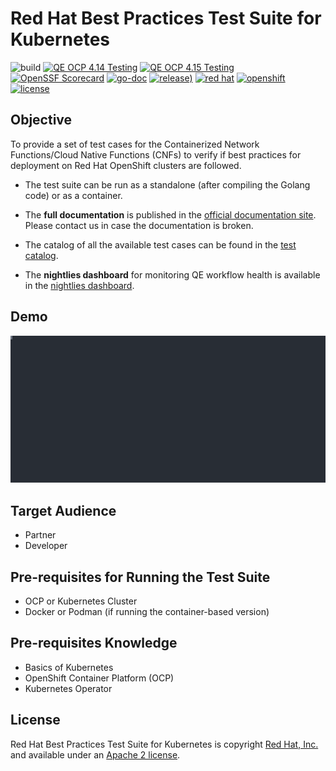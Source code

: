 # Red Hat Best Practices Test Suite for Kubernetes

![build](https://github.com/redhat-best-practices-for-k8s/certsuite/actions/workflows/merge.yaml/badge.svg)
[![QE OCP 4.14 Testing](https://github.com/redhat-best-practices-for-k8s/certsuite/actions/workflows/qe-ocp-414.yaml/badge.svg)](https://github.com/redhat-best-practices-for-k8s/certsuite/actions/workflows/qe-ocp-414.yaml)
[![QE OCP 4.15 Testing](https://github.com/redhat-best-practices-for-k8s/certsuite/actions/workflows/qe-ocp-415.yaml/badge.svg)](https://github.com/redhat-best-practices-for-k8s/certsuite/actions/workflows/qe-ocp-415.yaml)
[![OpenSSF Scorecard](https://api.scorecard.dev/projects/github.com/redhat-best-practices-for-k8s/certsuite/badge)](https://scorecard.dev/viewer/?uri=github.com/)
[![go-doc](https://godoc.org/github.com/?status.svg)](https://godoc.org/github.com/)
[![release)](https://img.shields.io/github/v/release/redhat-best-practices-for-k8s/certsuite?color=blue&label=%20&logo=semver&logoColor=white&style=flat)](https://github.com/redhat-best-practices-for-k8s/certsuite/releases)
[![red hat](https://img.shields.io/badge/red%20hat---?color=gray&logo=redhat&logoColor=red&style=flat)](https://www.redhat.com)
[![openshift](https://img.shields.io/badge/openshift---?color=gray&logo=redhatopenshift&logoColor=red&style=flat)](https://www.redhat.com/en/technologies/cloud-computing/openshift)
[![license](https://img.shields.io/github/license/redhat-best-practices-for-k8s/certsuite?color=blue&labelColor=gray&logo=apache&logoColor=lightgray&style=flat)](https://github.com/redhat-best-practices-for-k8s/certsuite/blob/main/LICENSE)

## Objective

To provide a set of test cases for the Containerized Network Functions/Cloud
Native Functions (CNFs) to verify if best practices for deployment on Red Hat
OpenShift clusters are followed.

* The test suite can be run as a standalone (after compiling the Golang code)
or as a container.
* The **full documentation** is published in the
[official documentation site](https://redhat-best-practices-for-k8s.github.io/certsuite/).
Please contact us in case the documentation is broken.

* The catalog of all the available test cases can be found in the [test catalog](https://github.com/redhat-best-practices-for-k8s/certsuite/blob/main/CATALOG.md).

* The **nightlies dashboard** for monitoring QE workflow health is available in the
[nightlies dashboard](https://redhat-best-practices-for-k8s.github.io/certsuite/nightlies/).

## Demo

<!-- markdownlint-disable MD033 MD045 -->
<object type="image/svg+xml" data="docs/assets/images/demo-certsuite.svg">
<img src="docs/assets/images/demo-certsuite.svg">
</object>
<!-- markdownlint-enable MD033 MD045 -->

## Target Audience

* Partner
* Developer

## Pre-requisites for Running the Test Suite

* OCP or Kubernetes Cluster
* Docker or Podman (if running the container-based version)

## Pre-requisites Knowledge

* Basics of Kubernetes
* OpenShift Container Platform (OCP)
* Kubernetes Operator

## License

Red Hat Best Practices Test Suite for Kubernetes is copyright
[Red Hat, Inc.](https://www.redhat.com) and available under an [Apache 2 license](https://github.com/redhat-best-practices-for-k8s/certsuite/blob/main/LICENSE).
